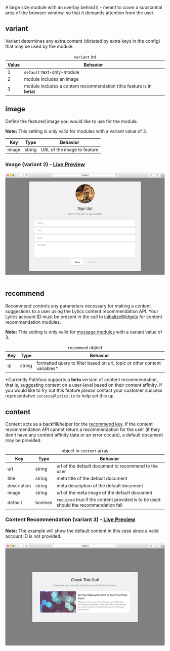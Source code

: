 A large size module with an overlay behind it - meant to cover a substantial area of the browser window, so that it demands attention from the user.

## variant

Variant determines any extra content (dictated by extra keys in the config) that may be used by the module.

<table>
  <thead>
    <tr>
      <td colspan="2" align="center"><code>variant</code> int</td>
    </tr>
    <tr>
      <th>Value</th>
      <th>Behavior</th>
    </tr>
  </thead>
  
  <tr>
    <td>1</td>
    <td><code>default</code> text-only-module</td>
  </tr>
  <tr>
    <td>2</td>
    <td>module includes an image</td>
  </tr>
  <tr>
    <td>3</td>
    <td>module includes a content recommendation (this feature is in <strong>beta</strong>)</td>
  </tr>
</table>

## image

Define the featured image you would like to use for the module.

**Note:** This setting is only valid for modules with a variant value of 2.

<table>
  <thead>
    <tr>
      <th>Key</th>
      <th>Type</th>
      <th>Behavior</th>
    </tr>
  </thead>
  
  <tr>
    <td>image</td>
    <td>string</td>
    <td>URL of the image to feature</td>
  </tr>
</table>


### Image (variant 2) - [Live Preview](../../examples/preview/layouts/modal/image.html)

![Image Slideout Module](../examples/img/layouts/modal/image.png)

<pre data-src="../../examples/src/layouts/modal/image.js"></pre>


## recommend

Recommend controls any parameters necessary for making a content suggestions to a user using the Lytics content recommendation API. Your Lytics account ID must be present in the call to [initializeWidgets](/api/methods.md#initializewidgets) for content recommendation modules.

**Note:** This setting is only valid for [message modules](/types/message.md) with a variant value of 3.

<table>
  <thead>
    <tr>
      <td colspan="3" align="center"><code>recommend</code> object</td>
    </tr>
    <tr>
      <th>Key</th>
      <th>Type</th>
      <th>Behavior</th>
    </tr>
  </thead>
  
  <tr>
    <td>ql</td>
    <td>string</td>
    <td>formatted query to filter based on url, topic or other content variables*</td>
  </tr>
</table>

*Currently Pathfora supports a **beta** version of content recommendation, that is, suggesting content on a user-level based on their content affinity. If you would like to try out this feature _please_ contact your customer success representative `success@lytics.io` to help set this up.


## content

Content acts as a backfill/helper for the [recommend key](#recommend). If the content recommendation API cannot return a recommendation for the user (if they don't have any content affinity data or an error occurs), a default document may be provided.

<table>
  <thead>
    <tr>
      <td colspan="3" align="center">object in <code>content</code> array</td>
    </tr>
    <tr>
      <th>Key</th>
      <th>Type</th>
      <th>Behavior</th>
    </tr>
  </thead>
  
  <tr>
    <td>url</td>
    <td>string</td>
    <td>url of the default document to recommend to the user</td>
  </tr>
  <tr>
    <td>title</td>
    <td>string</td>
    <td>meta title of the default document</td>
  </tr>
  <tr>
    <td>description</td>
    <td>string</td>
    <td>meta description of the default document</td>
  </tr>
  <tr>
    <td>image</td>
    <td>string</td>
    <td>url of the meta image of the default document</td>
  </tr>
  <tr>
    <td>default</td>
    <td>boolean</td>
    <td><code>required</code> true if the content provided is to be used should the recommendation fail</td>
  </tr>
</table>


### Content Recommendation (variant 3) - [Live Preview](../../examples/preview/layouts/modal/contentRecommend.html)

**Note:** The example will show the default content in this case since a valid account ID is not provided.

![Content Recommendation Modal Module](../examples/img/layouts/modal/contentRecommend.png)

<pre data-src="../../examples/src/layouts/modal/contentRecommend.js"></pre>
